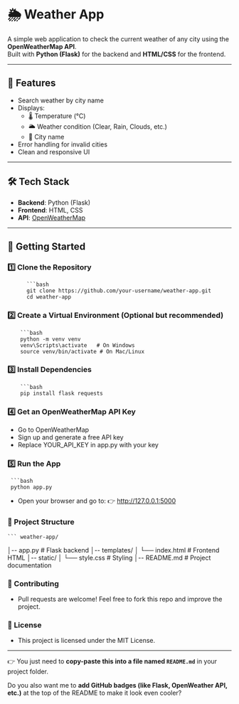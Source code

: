 # 🌦️ Weather App

A simple web application to check the current weather of any city using the **OpenWeatherMap API**.  
Built with **Python (Flask)** for the backend and **HTML/CSS** for the frontend.

---

## 📌 Features
- Search weather by city name  
- Displays:
  - 🌡️ Temperature (°C)  
  - 🌥️ Weather condition (Clear, Rain, Clouds, etc.)  
  - 📍 City name  
- Error handling for invalid cities  
- Clean and responsive UI  

---

## 🛠️ Tech Stack
- **Backend**: Python (Flask)  
- **Frontend**: HTML, CSS  
- **API**: [OpenWeatherMap](https://openweathermap.org/api)  

---

## 🚀 Getting Started

### 1️⃣ Clone the Repository
          ```bash
          git clone https://github.com/your-username/weather-app.git
          cd weather-app

### 2️⃣ Create a Virtual Environment (Optional but recommended)
        ```bash
        python -m venv venv
        venv\Scripts\activate   # On Windows
        source venv/bin/activate # On Mac/Linux

### 3️⃣ Install Dependencies
        ```bash
        pip install flask requests

### 4️⃣ Get an OpenWeatherMap API Key
- Go to OpenWeatherMap
- Sign up and generate a free API key
- Replace YOUR_API_KEY in app.py with your key

### 5️⃣ Run the App
     ```bash
     python app.py
- Open your browser and go to:
👉 http://127.0.0.1:5000

### 📂 Project Structure
    ``` weather-app/
│-- app.py          # Flask backend
│-- templates/
│   └── index.html  # Frontend HTML
│-- static/
│   └── style.css   # Styling
│-- README.md       # Project documentation


### 🤝 Contributing
- Pull requests are welcome! Feel free to fork this repo and improve the project.


### 📜 License
- This project is licensed under the MIT License.

---

👉 You just need to **copy-paste this into a file named `README.md`** in your project folder.  

Do you also want me to **add GitHub badges (like Flask, OpenWeather API, etc.)** at the top of the README to make it look even cooler?


